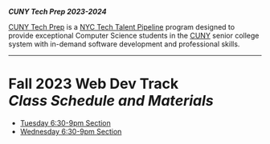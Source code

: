 **_CUNY Tech Prep 2023-2024_**

[CUNY Tech Prep](https://cunytechprep.org/) is a [NYC Tech Talent Pipeline](https://ttp.nyc/) program designed to provide exceptional Computer Science students in the [CUNY](https://www.cuny.edu/) senior college system with in-demand software development and professional skills.

---

# Fall 2023 Web Dev Track<br />_Class Schedule and Materials_

<!-- ## Summer/Winter Prep Work

[Summer Homework](link) -->


- [Tuesday 6:30-9pm Section](tuesday.md)
- [Wednesday 6:30-9pm Section](wednesday.md)
